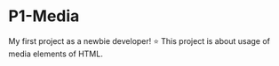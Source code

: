 # P1-Media
My first project as a newbie developer! ⭐ This project is about usage of media elements of HTML.
